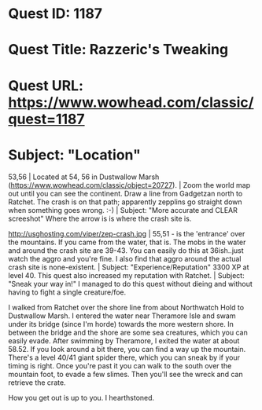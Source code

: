 # Quest ID: 1187
# Quest Title: Razzeric's Tweaking
# Quest URL: https://www.wowhead.com/classic/quest=1187
# Subject: "Location"
53,56 | Located at 54, 56 in Dustwallow Marsh (https://www.wowhead.com/classic/object=20727). | Zoom the world map out until you can see the continent. Draw a line from Gadgetzan north to Ratchet. The crash is on that path; apparently zepplins go straight down when something goes wrong. :-) | Subject: "More accurate and CLEAR screeshot"
Where the arrow is is where the crash site is.

http://usghosting.com/viper/zep-crash.jpg | 55,51 - is the 'entrance' over the mountains. If you came from the water, that is. The mobs in the water and around the crash site are 39-43. You can easily do this at 36ish..just watch the aggro and you're fine. I also find that aggro around the actual crash site is none-existent. | Subject: "Experience/Reputation"
3300 XP at level 40. This quest also increased my reputation with Ratchet. | Subject: "Sneak your way in!"
I managed to do this quest without dieing and without having to fight a single creature/foe.

I walked from Ratchet over the shore line from about Northwatch Hold to Dustwallow Marsh. I entered the water near Theramore Isle and swam under its bridge (since I'm horde) towards the more western shore. In between the bridge and the shore are some sea creatures, which you can easily evade.
After swimming by Theramore, I exited the water at about 58.52. If you look around a bit there, you can find a way up the mountain. There's a level 40/41 giant spider there, which you can sneak by if your timing is right. Once you're past it you can walk to the south over the mountain foot, to evade a few slimes. Then you'll see the wreck and can retrieve the crate.

How you get out is up to you. I hearthstoned.